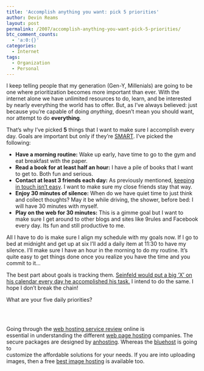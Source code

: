 ```yaml
---
title: 'Accomplish anything you want: pick 5 priorities'
author: Devin Reams
layout: post
permalink: /2007/accomplish-anything-you-want-pick-5-priorities/
btc_comment_counts:
  - 'a:0:{}'
categories:
  - Internet
tags:
  - Organization
  - Personal
---
```

I keep telling people that my generation (Gen-Y, Millenials) are going to be one where prioritization becomes more important than ever. With the internet alone we have unlimited resources to do, learn, and be interested by nearly everything the world has to offer. But, as I&#8217;ve always believed: just because you&#8217;re capable of doing *anything*, doesn&#8217;t mean you should want, nor attempt to do **everything**.

That&#8217;s why I&#8217;ve picked **5** things that I want to make sure I accomplish every day. Goals are important but only if they&#8217;re [SMART][1]. I&#8217;ve picked the following:

*   **Have a morning routine:** Wake up early, have time to go to the gym and eat breakfast with the paper.
*   **Read a book for at least half an hour:** I have a pile of books that I want to get to. Both fun and serious.
*   **Contact at least 3 friends each day:** As previously mentioned, [keeping in touch isn&#8217;t easy][2]. I want to make sure my close friends stay that way.
*   **Enjoy 30 minutes of silence:** When do we have quiet time to just think and collect thoughts? May it be while driving, the shower, before bed: I will have 30 minutes with myself.
*   **Play on the web for 30 minutes:** This is a gimme goal but I want to make sure I get around to other blogs and sites like 9rules and Facebook every day. Its fun and still productive to me.

All I have to do is make sure I align my schedule with my goals now. If I go to bed at midnight and get up at six I&#8217;ll add a daily item at 11:30 to have my silence. I&#8217;ll make sure I have an hour in the morning to do my routine. It&#8217;s quite easy to get things done once you realize you have the time and you commit to it&#8230;

The best part about goals is tracking them. [Seinfeld would put a big &#8216;X&#8217; on his calendar every day he accomplished his task.][3] I intend to do the same. I hope I don&#8217;t break the chain!

What are your five daily priorities?

<div style="margin-top:60px">
  Going through the <a href="http://www.ntia.doc.gov/ntiahome/ntiageneral/cipacomments/pre/ala/appendixa.htm">web hosting service review</a> online is<br /> essential in understanding the different <a href="http://www.unifyhosting.com">web page hosting</a> companies. The secure packages are designed by <a href="http://www.unifyhosting.com/anhosting.htm">anhosting</a>. Whereas the <a href="http://www.unifyhosting.com/bluehost.htm">bluehost</a> is going to<br /> customize the affordable solutions for your needs. If you are into uploading images, then a free <a href="http://science.nasa.gov/headlines/y2007/21mar_chromosphere.htm">best image hosting</a> is available too.
</div>

 [1]: http://en.wikipedia.org/wiki/SMART_(project_management)
 [2]: https://devin.rea.ms/2007/keeping-in-touch-isnt-easy/
 [3]: http://lifehacker.com/software/motivation/jerry-seinfelds-productivity-secret-281626.php